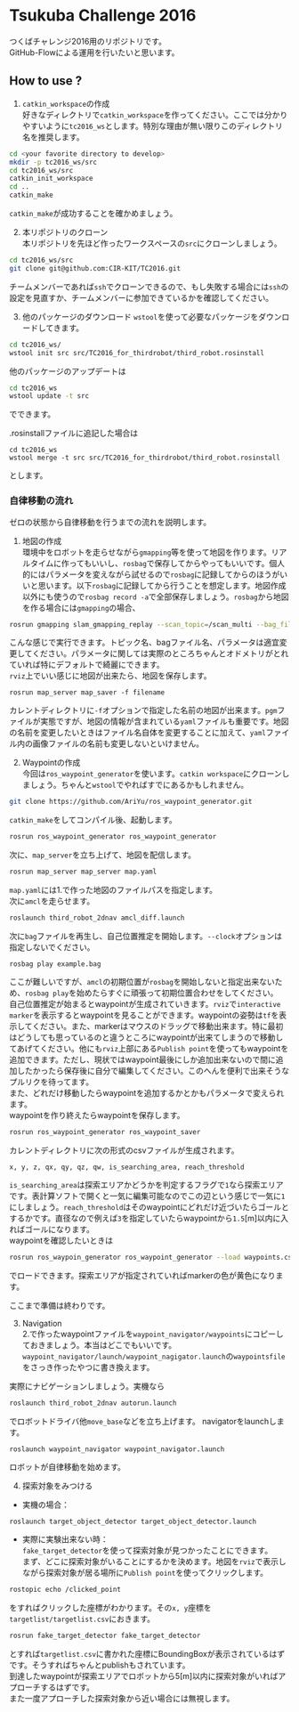 # Tsukuba Challenge 2016
つくばチャレンジ2016用のリポジトリです。  
GitHub-Flowによる運用を行いたいと思います。  

## How to use ?
1. `catkin_workspace`の作成  
好きなディレクトリで`catkin_workspace`を作ってください。ここでは分かりやすいように`tc2016_ws`とします。特別な理由が無い限りこのディレクトリ名を推奨します。  
```bash
cd <your favorite directory to develop>
mkdir -p tc2016_ws/src
cd tc2016_ws/src
catkin_init_workspace
cd ..
catkin_make
```
`catkin_make`が成功することを確かめましょう。  

2. 本リポジトリのクローン  
本リポジトリを先ほど作ったワークスペースの`src`にクローンしましょう。  
```bash
cd tc2016_ws/src
git clone git@github.com:CIR-KIT/TC2016.git
```
チームメンバーであれば``ssh``でクローンできるので、もし失敗する場合には`ssh`の設定を見直すか、チームメンバーに参加できているかを確認してください。  

3. 他のパッケージのダウンロード
`wstool`を使って必要なパッケージをダウンロードしてきます。
```bash
cd tc2016_ws/
wstool init src src/TC2016_for_thirdrobot/third_robot.rosinstall
```
他のパッケージのアップデートは
```bash
cd tc2016_ws
wstool update -t src
```
でできます。

.rosinstallファイルに追記した場合は
```
cd tc2016_ws
wstool merge -t src src/TC2016_for_thirdrobot/third_robot.rosinstall
```
とします。

### 自律移動の流れ
ゼロの状態から自律移動を行うまでの流れを説明します。

1. 地図の作成  
環境中をロボットを走らせながら`gmapping`等を使って地図を作ります。リアルタイムに作ってもいいし、`rosbag`で保存してからやってもいいです。個人的にはパラメータを変えながら試せるので`rosbag`に記録してからのほうがいいと思います。以下`rosbag`に記録してから行うことを想定します。地図作成以外にも使うので`rosbag record -a`で全部保存しましょう。`rosbag`から地図を作る場合には`gmapping`の場合、  
```bash
rosrun gmapping slam_gmapping_replay --scan_topic=/scan_multi --bag_filename=2016-10-19-15-49-19.bag  _particles:=50 _delta:=0.1 _iterations:=30 _str:=15.5 _stt:=15.5 _linearUpdate:=0.3 _angularUpdata:=0.1
```
こんな感じで実行できます。トピック名、bagファイル名、パラメータは適宜変更してください。パラメータに関しては実際のところちゃんとオドメトリがとれていれば特にデフォルトで綺麗にできます。  
`rviz`上でいい感じに地図が出来たら、地図を保存します。
```
rosrun map_server map_saver -f filename
```
カレントディレクトリに`-f`オプションで指定した名前の地図が出来ます。`pgm`ファイルが実態ですが、地図の情報が含まれている`yaml`ファイルも重要です。地図の名前を変更したいときはファイル名自体を変更することに加えて、`yaml`ファイル内の画像ファイルの名前も変更しないといけません。  

2. Waypointの作成  
今回は`ros_waypoint_generator`を使います。`catkin workspace`にクローンしましょう。ちゃんと`wstool`でやればすでにあるかもしれません。
```bash
git clone https://github.com/AriYu/ros_waypoint_generator.git
```
`catkin_make`をしてコンパイル後、起動します。
```bash
rosrun ros_waypoint_generator ros_waypoint_generator
```
次に、`map_server`を立ち上げて、地図を配信します。
```bash
rosrun map_server map_server map.yaml
```
`map.yaml`には1.で作った地図のファイルパスを指定します。  
次に`amcl`を走らせます。
```bash
roslaunch third_robot_2dnav amcl_diff.launch
```
次に`bag`ファイルを再生し、自己位置推定を開始します。`--clock`オプションは指定しないでください。
```
rosbag play example.bag
```
ここが難しいですが、`amcl`の初期位置が`rosbag`を開始しないと指定出来ないため、`rosbag play`を始めたらすぐに頑張って初期位置合わせをしてください。  
自己位置推定が始まるとwaypointが生成されていきます。`rviz`で`interactive marker`を表示するとwaypointを見ることができます。waypointの姿勢は`tf`を表示してください。また、markerはマウスのドラッグで移動出来ます。特に最初はどうしても思っているのと違うところにwaypointが出来てしまうので移動してあげてください。他にも`rviz`上部にある`Publish point`を使ってもwaypointを追加できます。ただし、現状ではwaypoint最後にしか追加出来ないので間に追加したかったら保存後に自分で編集してください。このへんを便利で出来そうなプルリクを待ってます。  
また、どれだけ移動したらwaypointを追加するかとかもパラメータで変えられます。  
waypointを作り終えたらwaypointを保存します。
```bash
rosrun ros_waypoint_generator ros_waypoint_saver
```
カレントディレクトリに次の形式のcsvファイルが生成されます。  
```
x, y, z, qx, qy, qz, qw, is_searching_area, reach_threshold
```
`is_searching_area`は探索エリアかどうかを判定するフラグで`1`なら探索エリアです。表計算ソフトで開くと一気に編集可能なのでこの辺という感じで一気に`1`にしましょう。`reach_threshold`はそのwaypointにどれだけ近づいたらゴールとするかです。直径なので例えば`3`を指定していたらwaypointから`1.5`[m]以内に入ればゴールになります。  
waypointを確認したいときは
```bash
rosrun ros_waypoin_generator ros_waypoint_generator --load waypoints.csv
```
でロードできます。探索エリアが指定されていればmarkerの色が黄色になります。  

ここまで準備は終わりです。  

3. Navigation  
2.で作ったwaypointファイルを`waypoint_navigator/waypoints`にコピーしておきましょう。本当はどこでもいいです。`waypoint_navigator/launch/waypoint_nagigator.launch`の`waypointsfile`をさっき作ったやつに書き換えます。  

実際にナビゲーションしましょう。実機なら
```bash
roslaunch third_robot_2dnav autorun.launch
```
でロボットドライバ他`move_base`などを立ち上げます。
navigatorをlaunchします。
```bash
roslaunch waypoint_navigator waypoint_navigator.launch
```
ロボットが自律移動を始めます。  

4. 探索対象をみつける  
- 実機の場合：  
```
roslaunch target_object_detector target_object_detector.launch
```
- 実際に実験出来ない時：  
`fake_target_detector`を使って探索対象が見つかったことにできます。  
まず、どこに探索対象がいることにするかを決めます。地図を`rviz`で表示しながら探索対象が居る場所に`Publish point`を使ってクリックします。
```bash
rostopic echo /clicked_point
```
をすればクリックした座標がわかります。その`x, y`座標を`targetlist/targetlist.csv`におきます。
```bash
rosrun fake_target_detector fake_target_detector
```
とすれば`targetlist.csv`に書かれた座標にBoundingBoxが表示されているはずです。そうすればちゃんとpublishもされています。  
到達したwaypointが探索エリアでロボットから5[m]以内に探索対象がいればアプローチするはずです。  
また一度アプローチした探索対象から近い場合には無視します。  
